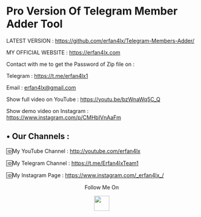 # Pro Version Of Telegram Member Adder Tool
LATEST VERSION : https://github.com/erfan4lx/Telegram-Members-Adder/

 MY OFFICIAL WEBSITE : https://erfan4lx.com

Contact with me to get the Password of Zip file on :

 Telegram : https://t.me/erfan4lx1
 
 Email : erfan4lx@gmail.com
 
 
Show full video on YouTube : https://youtu.be/bzWnaWq5C_Q

Show demo video on Instagram : https://www.instagram.com/p/CMHbIVnAaFm


## • Our Channels : 

🆔My YouTube Channel : http://youtube.com/erfan4lx

🆔My Telegram Channel : https://t.me/Erfan4lxTeam1

🆔My Instagram Page : https://www.instagram.com/_erfan4lx_/

<p align="center">
  Follow Me On
</p>
<p align="center">
  <a href="https://www.youtube.com/c/erfan4lx?sub_confirmation=1">
    <img src="https://www.iconsdb.com/icons/preview/black/youtube-4-xxl.png" width="40" height="40">
  </a>
</p>
